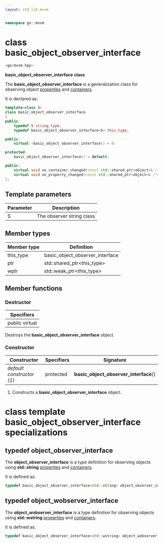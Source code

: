 ```yaml
---
layout: std_lib_mvvm
---
```


```c++
namespace go::mvvm
```

# class basic_object_observer_interface

```c++
<go/mvvm.hpp>
```

**basic_object_observer_interface class**

The **basic_object_observer_interface** is a generalization class for
observing object [properties](../property/property.html) and
[containers](./class_template_basic_observable_container.html).

It is declared as:

```c++
template<class S>
class basic_object_observer_interface
{
public:
    typedef S string_type;
    typedef basic_object_observer_interface<S> this_type;

public:
    virtual ~basic_object_observer_interface() = 0;

protected:
    basic_object_observer_interface() = default;

public:
    virtual void on_container_changed(const std::shared_ptr<object>& /*o*/, const std::shared_ptr<container_changed_arguments>& /*a*/) = 0;
    virtual void on_property_changed(const std::shared_ptr<object>& /*o*/, const std::shared_ptr<basic_property_changed_arguments<S>>& /*a*/) = 0;
};
```

## Template parameters

Parameter | Description
-|-
S | The observer string class

## Member types

Member type | Definition
-|-
this_type | basic_object_observer_interface
ptr | std\::shared_ptr\<this_type>
wptr | std\::weak_ptr\<this_type>

## Member functions

### Destructor

Specifiers |
-|
public virtual |

Destroys the **basic_object_observer_interface** object.

### Constructor

Constructor | Specifiers | Signature
-|-|-
*default constructor (1)* | protected | **basic_object_observer_interface**()

1. Constructs a **basic_object_observer_interface** object.

# class template basic_object_observer_interface specializations

## typedef object_observer_interface

The **object_observer_interface** is a type definition for observing objects
using **std::string** [properties](../property/property.html) and
[containers](./class_template_basic_observable_container.html).

It is defined as:

```c++
typedef basic_object_observer_interface<std::string> object_observer_interface;
```

## typedef object_wobserver_interface

The **object_wobserver_interface** is a type definition for observing objects
using **std::wstring** [properties](../property/property.html) and
[containers](./class_template_basic_observable_container.html).

It is defined as:

```c++
typedef basic_object_observer_interface<std::wstring> object_wobserver_interface;
```
